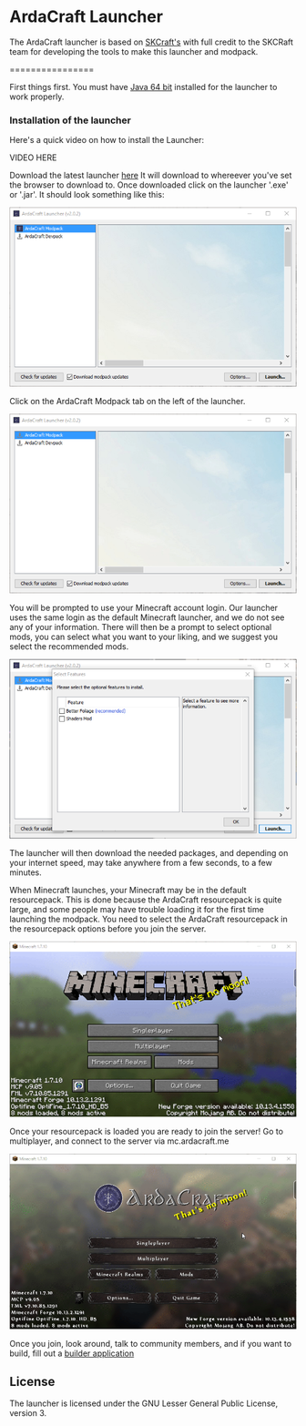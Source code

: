 ArdaCraft Launcher
================

The ArdaCraft launcher is based on [SKCraft's](https://github.com/SKCraft/Launcher) with full credit to the SKCRaft team for developing the tools to make this launcher and modpack.

================

First things first. You must have [Java 64 bit](https://java.com/en/) installed for the launcher to work properly.

### Installation of the launcher

Here's a quick video on how to install the Launcher:

VIDEO HERE

Download the latest launcher [here](https://github.com/ArdaCraft/SKLauncher/releases/latest) It will download to whereever you've set the browser to download to.
Once downloaded click on the launcher '.exe' or '.jar'. It should look something like this:

![Launcher](readme/launcher.png)

Click on the ArdaCraft Modpack tab on the left of the launcher.

![Modpack](readme/modpack.gif)

You will be prompted to use your Minecraft account login. Our launcher uses the same login as the default Minecraft launcher, and we do not see any of your information.
There will then be a prompt to select optional mods, you can select what you want to your liking, and we suggest you select the recommended mods.

![options](/readme/options.png)

The launcher will then download the needed packages, and depending on your internet speed, may take anywhere from a few seconds, to a few minutes.

When Minecraft launches, your Minecraft may be in the default resourcepack. This is done because the ArdaCraft resourcepack is quite large, and some people may have trouble loading it for the first time launching the modpack. You need to select the ArdaCraft resourcepack in the resourcepack options before you join the server.

![resourcepack](/readme/resourcepack.gif)

Once your resourcepack is loaded you are ready to join the server! Go to multiplayer, and connect to the server via mc.ardacraft.me

![ip](/readme/ip.gif)

Once you join, look around, talk to community members, and if you want to build, fill out a [builder application](http://ardacraft.me/application)

## License

The launcher is licensed under the GNU Lesser General Public License, version 3.
